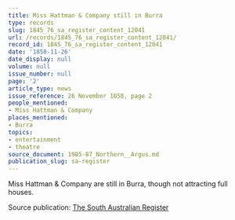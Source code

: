 ```yaml
---
title: Miss Hattman & Company still in Burra
type: records
slug: 1845_76_sa_register_content_12041
url: /records/1845_76_sa_register_content_12041/
record_id: 1845_76_sa_register_content_12041
date: '1858-11-26'
date_display: null
volume: null
issue_number: null
page: '2'
article_type: news
issue_reference: 26 November 1858, page 2
people_mentioned:
- Miss Hattman & Company
places_mentioned:
- Burra
topics:
- entertainment
- theatre
source_document: 1985-87_Northern__Argus.md
publication_slug: sa-register
---
```


Miss Hattman & Company are still in Burra, though not attracting full houses.

Source publication: [The South Australian Register](/publications/sa-register/)
